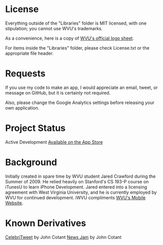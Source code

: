 License
=======

Everything outside of the "Libraries" folder is MIT licensed, with one stipulation; you cannot use WVU's trademarks.

As a convenience, here is a copy of [WVU's official logo sheet](http://tls.wvu.edu/r/download/23909).

For items inside the "Libraries" folder, please check License.txt or the appropriate file header.

Requests
========

If you use my code to make an app, I would appreciate an email, tweet, or message on GitHub, but it is certainly not required.

Also, please change the Google Analytics settings before releasing your own application.

Project Status
==============

Active Development
[Available on the App Store](http://iTunes.com/apps/iWVU)

Background
==========

Initially created in spare time by WVU student Jared Crawford during the Summer of 2009. He relied heavily on Stanford's CS 193-P course on iTunesU to learn iPhone Development. Jared entered into a licensing agreement with West Virginia University, and he is currently employed by WVU for continued development. iWVU compliments [WVU's Mobile Website](http://m.wvu.edu).

Known Derivatives
=================

[CelebriTweet](http://iTunes.com/apps/CelebriTweet) by John Cotant
[News Jam](http://itunes.apple.com/us/app/news-jam/id353897391?mt=8) by John Cotant
